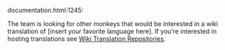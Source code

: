 documentation.html:1245:<p>The team is looking for other monkeys that would be interested in a wiki translation of [insert your favorite language here]. If you&#8217;re interested in hosting translations see <a href="#wiki:wiki_translation.adoc" class="page unresolved">Wiki Translation Repositories</a>.</p>
